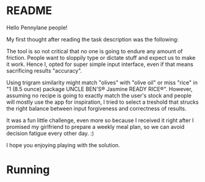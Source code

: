 # README

Hello Pennylane people!

My first thought after reading the task description was the following:

The tool is so not critical that no one is going to endure any amount of friction. People want to sloppily type or dictate stuff and expect us to make it work. Hence I, opted for super simple input interface, even if that means sacrificing results "accuracy".

Using trigram similarity might match "olives" with "olive oil" or miss "rice" in "1 (8.5 ounce) package UNCLE BEN'S® Jasmine READY RICE®". However, assuming no recipe is going to exactly match the user's stock and people will mostly use the app for inspiration, I tried to select a treshold that strucks the right balance between input forgiveness and correctness of results.

It was a fun little challenge, even more so because I received it right after I promised my girlfriend to prepare a weekly meal plan, so we can avoid decision fatigue every other day. :)

I hope you enjoying playing with the solution.

# Running
